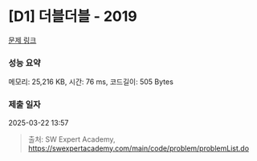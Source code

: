 # [D1] 더블더블 - 2019 

[문제 링크](https://swexpertacademy.com/main/code/problem/problemDetail.do?contestProbId=AV5QDEX6AqwDFAUq) 

### 성능 요약

메모리: 25,216 KB, 시간: 76 ms, 코드길이: 505 Bytes

### 제출 일자

2025-03-22 13:57



> 출처: SW Expert Academy, https://swexpertacademy.com/main/code/problem/problemList.do